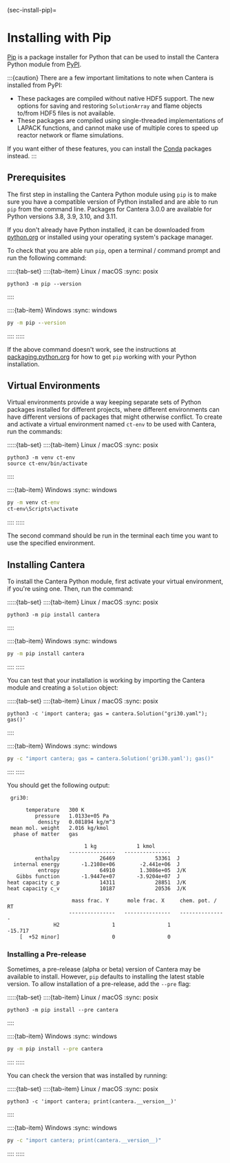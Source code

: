 (sec-install-pip)=
# Installing with Pip

[Pip](https://pip.pypa.io/en/stable/) is a package installer for Python that can be used
to install the Cantera Python module from [PyPI](https://pypi.org/project/Cantera/).

:::{caution}
There are a few important limitations to note when Cantera is installed from PyPI:

- These packages are compiled without native HDF5 support. The new options for saving
  and restoring `SolutionArray` and flame objects to/from HDF5 files is not available.
- These packages are compiled using single-threaded implementations of LAPACK functions,
  and cannot make use of multiple cores to speed up reactor network or flame
  simulations.

If you want either of these features, you can install the [Conda](conda) packages
instead.
:::

## Prerequisites

The first step in installing the Cantera Python module using `pip` is to make sure you
have a compatible version of Python installed and are able to run `pip` from the command
line. Packages for Cantera 3.0.0 are available for Python versions 3.8, 3.9, 3.10, and
3.11.

If you don't already have Python installed, it can be downloaded from
[python.org](https://www.python.org/) or installed using your operating system's package
manager.

To check that you are able run `pip`, open a terminal / command prompt and run the
following command:

:::::{tab-set}
::::{tab-item} Linux / macOS
:sync: posix
```shell
python3 -m pip --version
```
::::

::::{tab-item} Windows
:sync: windows
```bat
py -m pip --version
```
::::
:::::

If the above command doesn't work, see the instructions at
[packaging.python.org](https://packaging.python.org/en/latest/tutorials/installing-packages/)
for how to get `pip` working with your Python installation.

## Virtual Environments

Virtual environments provide a way keeping separate sets of Python packages installed
for different projects, where different environments can have different versions of
packages that might otherwise conflict. To create and activate a virtual environment
named `ct-env` to be used with Cantera, run the commands:

:::::{tab-set}
::::{tab-item} Linux / macOS
:sync: posix
```shell
python3 -m venv ct-env
source ct-env/bin/activate
```
::::

::::{tab-item} Windows
:sync: windows
```bat
py -m venv ct-env
ct-env\Scripts\activate
```
::::
:::::

The second command should be run in the terminal each time you want to use the specified
environment.

## Installing Cantera

To install the Cantera Python module, first activate your virtual environment, if you're
using one. Then, run the command:

:::::{tab-set}
::::{tab-item} Linux / macOS
:sync: posix
```shell
python3 -m pip install cantera
```
::::

::::{tab-item} Windows
:sync: windows
```bat
py -m pip install cantera
```
::::
:::::

You can test that your installation is working by importing the Cantera module and
creating a `Solution` object:

:::::{tab-set}
::::{tab-item} Linux / macOS
:sync: posix
```shell
python3 -c 'import cantera; gas = cantera.Solution("gri30.yaml"); gas()'
```
::::

::::{tab-item} Windows
:sync: windows
```bat
py -c "import cantera; gas = cantera.Solution('gri30.yaml'); gas()"
```
::::
:::::

You should get the following output:

```
 gri30:

      temperature   300 K
         pressure   1.0133e+05 Pa
          density   0.081894 kg/m^3
 mean mol. weight   2.016 kg/kmol
  phase of matter   gas

                         1 kg             1 kmol
                    ---------------   ---------------
         enthalpy             26469             53361  J
  internal energy       -1.2108e+06        -2.441e+06  J
          entropy             64910        1.3086e+05  J/K
   Gibbs function       -1.9447e+07       -3.9204e+07  J
heat capacity c_p             14311             28851  J/K
heat capacity c_v             10187             20536  J/K

                     mass frac. Y      mole frac. X     chem. pot. / RT
                    ---------------   ---------------   ---------------
               H2                 1                 1           -15.717
    [  +52 minor]                 0                 0
```

### Installing a Pre-release

Sometimes, a pre-release (alpha or beta) version of Cantera may be available to install.
However, `pip` defaults to installing the latest stable version. To allow installation
of a pre-release, add the `--pre` flag:

:::::{tab-set}
::::{tab-item} Linux / macOS
:sync: posix
```shell
python3 -m pip install --pre cantera
```
::::

::::{tab-item} Windows
:sync: windows
```bat
py -m pip install --pre cantera
```
::::
:::::

You can check the version that was installed by running:

:::::{tab-set}
::::{tab-item} Linux / macOS
:sync: posix
```shell
python3 -c 'import cantera; print(cantera.__version__)'
```
::::

::::{tab-item} Windows
:sync: windows
```bat
py -c "import cantera; print(cantera.__version__)"
```
::::
:::::
